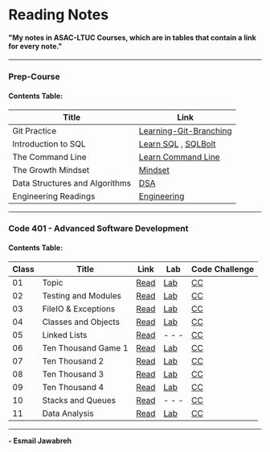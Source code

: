 # Reading Notes
#### "My notes in ASAC-LTUC Courses, which are in tables that contain a link for every note."

---

### Prep-Course
#### Contents Table:

| Title               | Link                                                                                                    |
| ----------------    | ----------------------------------------------------                                                    |
| Git Practice        | [Learning-Git-Branching](https://github.com/Esmail-Jawabreh/Learning-Git-Branching#42-juggling-commits) |
| Introduction to SQL | [Learn SQL](./PrepCourse/Sql.MD) , [SQLBolt](https://github.com/Esmail-Jawabreh/SQL-Bolt)               |
| The Command Line    | [Learn Command Line](./PrepCourse/Terminal.MD)                                                          |
| The Growth Mindset  | [Mindset](./PrepCourse/Mindset.md)                                                                      |
| Data Structures and Algorithms | [DSA](./PrepCourse/DSA.MD)                                                                   |
| Engineering Readings | [Engineering](./PrepCourse/Engineering.MD)                                                             |

---

### Code 401 - Advanced Software Development
#### Contents Table:

|   Class  | Title               |     Link                               | Lab                                                            | Code Challenge                                                                                               | 
|    ---   |  ---                | ------------------                     | ---                                                            |    ---                                                                                                       |
|    01    | Topic               | [Read](./ReadClasses/Read-Class-01.md) | [Lab](https://github.com/Esmail-Jawabreh/snakes-cafe)          | [CC](https://github.com/Esmail-Jawabreh/data-structures-and-algorithms/tree/main/CC/reverseArray)         |
|    02    | Testing and Modules | [Read](./ReadClasses/Read-Class-02.md) | [Lab](https://github.com/Esmail-Jawabreh/math-series)          | [CC](https://github.com/Esmail-Jawabreh/data-structures-and-algorithms/tree/main/CC/arrayInsertShift)     |
|    03    | FileIO & Exceptions | [Read](./ReadClasses/Read-Class-03.md) | [Lab](https://github.com/Esmail-Jawabreh/madlib-cli)           | [CC](https://github.com/Esmail-Jawabreh/data-structures-and-algorithms/tree/main/CC/arrayBinarySearch)    |
|    04    | Classes and Objects | [Read](./ReadClasses/Read-Class-04.md) | [Lab](https://github.com/Esmail-Jawabreh/pythonic-garage-band) | [CC](https://github.com/Esmail-Jawabreh/data-structures-and-algorithms/tree/main/CC/Mock_Interviews/CC04) |
|    05    | Linked Lists        | [Read](./ReadClasses/Read-Class-05.md) | - - -                                                          | [CC](https://github.com/Esmail-Jawabreh/data-structures-and-algorithms/tree/main/CC/linkedLists)          |
|    06    | Ten Thousand Game 1 | [Read](./ReadClasses/Read-Class-06.md) | [Lab](https://github.com/Esmail-Jawabreh/ten-thousand)         | [CC](https://github.com/Esmail-Jawabreh/data-structures-and-algorithms/tree/main/CC/linkedLists)          |
|    07    | Ten Thousand 2      | [Read](./ReadClasses/Read-Class-07.md) | [Lab](https://github.com/Esmail-Jawabreh/ten-thousand)         | [CC](https://github.com/Esmail-Jawabreh/data-structures-and-algorithms/tree/main/CC/linkedLists)          |
|    08    | Ten Thousand 3      | [Read](./ReadClasses/Read-Class-08.md) | [Lab](https://github.com/Esmail-Jawabreh/ten-thousand)         | [CC](https://github.com/Esmail-Jawabreh/data-structures-and-algorithms/tree/main/CC/linkedLists)          |
|    09    | Ten Thousand 4      | [Read](./ReadClasses/Read-Class-09.md) | [Lab](https://github.com/Esmail-Jawabreh/ten-thousand)         | [CC](https://github.com/Esmail-Jawabreh/data-structures-and-algorithms/tree/main/CC/Mock_Interviews/CC09) |
|    10    | Stacks and Queues   | [Read](./ReadClasses/Read-Class-10.md) | - - -                                                          | [CC](https://github.com/Esmail-Jawabreh/data-structures-and-algorithms/tree/main/CC/stack_and_queue)      |
|    11    | Data Analysis       | [Read](./ReadClasses/Read-Class-11.md) | [Lab]() | [CC]() |

--- 

**- Esmail Jawabreh**